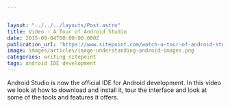 ```yaml
---


layout: "../../../layouts/Post.astro"
title: Video - A Tour of Android Studio
date: 2015-09-04T00:00:00.000Z
publication_url: 'https://www.sitepoint.com/watch-a-tour-of-android-studio/'
image: images/articles/image-understanding-android-images.png
categories: writing sitepoint
tags: android IDE development
---
```


Android Studio is now the official IDE for Android development. In this video we look at how to download and install it, tour the interface and look at some of the tools and features it offers.
